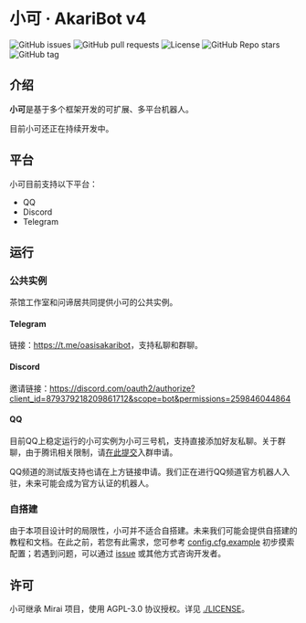 # 小可 · AkariBot v4

![GitHub issues](https://img.shields.io/github/issues/Teahouse-Studios/bot) ![GitHub pull requests](https://img.shields.io/github/issues-pr/Teahouse-Studios/bot) ![License](https://img.shields.io/github/license/Teahouse-Studios/bot) ![GitHub Repo stars](https://img.shields.io/github/stars/Teahouse-Studios/bot?style=social) ![GitHub tag](https://img.shields.io/github/v/tag/Teahouse-Studios/bot?include_prereleases)


## 介绍
**小可**是基于多个框架开发的可扩展、多平台机器人。

目前小可还正在持续开发中。

## 平台
小可目前支持以下平台：
- QQ
- Discord
- Telegram

## 运行
### 公共实例
茶馆工作室和问谛居共同提供小可的公共实例。

#### Telegram
链接：<https://t.me/oasisakaribot>，支持私聊和群聊。

#### Discord
邀请链接：<https://discord.com/oauth2/authorize?client_id=879379218209861712&scope=bot&permissions=259846044864>

#### QQ
目前QQ上稳定运行的小可实例为小可三号机，支持直接添加好友私聊。关于群聊，由于腾讯相关限制，请[在此提交](https://github.com/Teahouse-Studios/bot/issues/new?assignees=OasisAkari&labels=New&template=add_new_group.yaml&title=%5BNEW%5D%3A+)入群申请。

QQ频道的测试版支持也请在上方链接申请。我们正在进行QQ频道官方机器人入驻，未来可能会成为官方认证的机器人。

### 自搭建
由于本项目设计时的局限性，小可并不适合自搭建。未来我们可能会提供自搭建的教程和文档。在此之前，若您有此需求，您可参考 [config.cfg.example](./config/config.cfg.example) 初步摸索配置；若遇到问题，可以通过 [issue](https://github.com/Teahouse-Studios/bot/issues/new) 或其他方式咨询开发者。

## 许可
小可继承 Mirai 项目，使用 AGPL-3.0 协议授权。详见 [./LICENSE](./LICENSE)。
